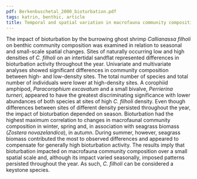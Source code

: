 ```yaml
---
pdf: Berkenbuschetal_2000_bioturbation.pdf
tags: katrin, benthic, article
title: Temporal and spatial variation in macrofauna community composition imposed by ghost shrimp <i>Callianassa filholi</i> bioturbation
---
```

The impact of bioturbation by the burrowing ghost shrimp *Callianassa filholi* on benthic community composition was examined in relation to seasonal and small-scale spatial changes. Sites of naturally occurring low and high densities of *C. filholi* on an intertidal sandflat represented differences in bioturbation activity throughout the year. Univariate and multivariate analyses showed significant differences in community composition between high- and low-density sites. The total number of species and total number of individuals were lower at high-density sites. A corophiid amphipod, *Paracorophium excavatum* and a small bivalve, *Perrierina turneri*, appeared to have the greatest discriminating significance with lower abundances of both species at sites of high *C. filholi* density. Even though differences between sites of different density persisted throughout the year, the impact of bioturbation depended on season. Bioturbation had the highest maximum correlation to changes in macrofaunal community composition in winter, spring and, in association with seagrass biomass (*Zostera novazelandica*), in autumn. During summer, however, seagrass biomass contributed the most to observed differences and appeared to compensate for generally high bioturbation activity. The results imply that bioturbation impacted on macrofauna community composition over a small spatial scale and, although its impact varied seasonally, imposed patterns persisted throughout the year. As such, *C. filholi* can be considered a keystone species.
